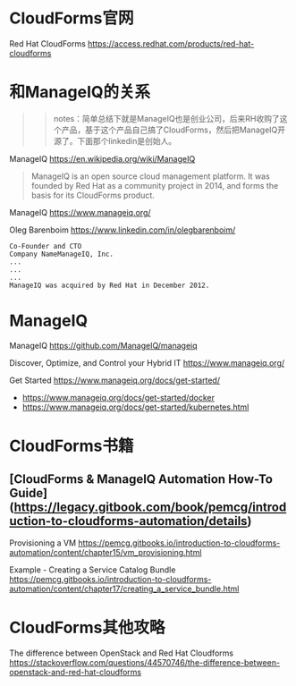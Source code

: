 
# CloudForms官网

Red Hat CloudForms https://access.redhat.com/products/red-hat-cloudforms

# 和ManageIQ的关系

>> notes：简单总结下就是ManageIQ也是创业公司，后来RH收购了这个产品，基于这个产品自己搞了CloudForms，然后把ManageIQ开源了。下面那个linkedin是创始人。

ManageIQ https://en.wikipedia.org/wiki/ManageIQ
> ManageIQ is an open source cloud management platform. It was founded by Red Hat as a community project in 2014, and forms the basis for its CloudForms product.

ManageIQ https://www.manageiq.org/

Oleg Barenboim https://www.linkedin.com/in/olegbarenboim/
```
Co-Founder and CTO
Company NameManageIQ, Inc.
...
...
...
ManageIQ was acquired by Red Hat in December 2012.
```

# ManageIQ

ManageIQ https://github.com/ManageIQ/manageiq

Discover, Optimize, and Control your Hybrid IT https://www.manageiq.org/

Get Started https://www.manageiq.org/docs/get-started/
- https://www.manageiq.org/docs/get-started/docker
- https://www.manageiq.org/docs/get-started/kubernetes.html

# CloudForms书籍

## [CloudForms & ManageIQ Automation How-To Guide] (https://legacy.gitbook.com/book/pemcg/introduction-to-cloudforms-automation/details)

Provisioning a VM https://pemcg.gitbooks.io/introduction-to-cloudforms-automation/content/chapter15/vm_provisioning.html

Example - Creating a Service Catalog Bundle https://pemcg.gitbooks.io/introduction-to-cloudforms-automation/content/chapter17/creating_a_service_bundle.html

# CloudForms其他攻略

The difference between OpenStack and Red Hat Cloudforms https://stackoverflow.com/questions/44570746/the-difference-between-openstack-and-red-hat-cloudforms
